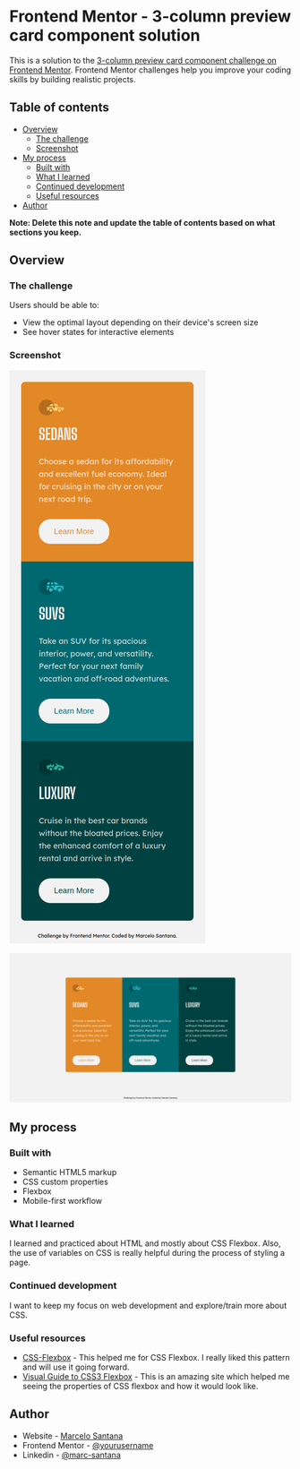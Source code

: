 # Frontend Mentor - 3-column preview card component solution

This is a solution to the [3-column preview card component challenge on Frontend Mentor](https://www.frontendmentor.io/challenges/3column-preview-card-component-pH92eAR2-). Frontend Mentor challenges help you improve your coding skills by building realistic projects. 

## Table of contents

- [Overview](#overview)
  - [The challenge](#the-challenge)
  - [Screenshot](#screenshot)
- [My process](#my-process)
  - [Built with](#built-with)
  - [What I learned](#what-i-learned)
  - [Continued development](#continued-development)
  - [Useful resources](#useful-resources)
- [Author](#author)

**Note: Delete this note and update the table of contents based on what sections you keep.**

## Overview

### The challenge

Users should be able to:

- View the optimal layout depending on their device's screen size
- See hover states for interactive elements

### Screenshot

![Mobile-version](./screenshots/mobile-version.png)

![Desktop-version](./screenshots/desktop-version.png)

## My process

### Built with

- Semantic HTML5 markup
- CSS custom properties
- Flexbox
- Mobile-first workflow

### What I learned

I learned and practiced about HTML and mostly about CSS Flexbox. Also, the use of variables on CSS is really helpful during the process of styling a page.

### Continued development

I want to keep my focus on web development and explore/train more about CSS.

### Useful resources

- [CSS-Flexbox](https://origamid.com/projetos/flexbox-guia-completo/) - This helped me for CSS Flexbox. I really liked this pattern and will use it going forward.
- [Visual Guide to CSS3 Flexbox](https://coding.imweb.io/demo/flex/index.html) - This is an amazing site which helped me seeing the properties of CSS flexbox and how it would look like. 

## Author

- Website - [Marcelo Santana](https://www.github.com/marcsantana)
- Frontend Mentor - [@yourusername](https://www.frontendmentor.io/profile/yourusername)
- Linkedin - [@marc-santana](https://www.linkedin.com/in/marcelo-santana)
